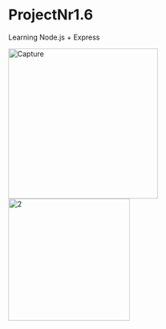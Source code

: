 # ProjectNr1.6
Learning Node.js + Express

<img width="298" alt="Capture" src="https://user-images.githubusercontent.com/61510461/225612452-4a4416c3-fac3-456d-9107-2ef60b76c145.PNG">

<img width="242" alt="2" src="https://user-images.githubusercontent.com/61510461/225612471-36196272-3429-4934-91c8-225f5523e1bf.png">
